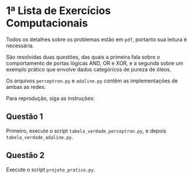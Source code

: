 # 1ª Lista de Exercícios Computacionais

Todos os detalhes sobre os problemas estão em `pdf`, portanto sua leitura é necessária.

São resolvidas duas questões, das quais a primeira fala sobre o comportamento de portas lógicas AND, OR e XOR, e a segunda sobre um exemplo prático que envolve dados categóricos de pureza de óleos.

Os arquivos `perceptron.py` e `adaline.py` contêm as implementações de ambas as redes.

Para reprodução, siga as instruções:

## Questão 1

Primeiro, execute o script `tabela_verdade_perceptron.py`, e depois `tabela_verdade_adaline.py`.

## Questão 2

Execute o script `projeto_pratico.py`.
